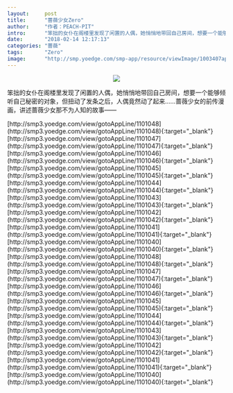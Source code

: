 ```yaml
---
layout:     post
title:      "蔷薇少女Zero"
author:     "作者：PEACH-PIT"
intro:      "笨拙的女仆在阁楼里发现了闲置的人偶，她悄悄地带回自己房间，想要一个能够倾听自己秘密的对象，但扭动了发条之后，人偶竟然动了起来……蔷薇少女的前传漫画，讲述蔷薇少女那不为人知的故事——"
date:       "2018-02-14 12:17:13"
categories: "蔷薇"
tags:       "Zero"
image:      "http://smp.yoedge.com/smp-app/resource/viewImage/1003407appline.png"
---
```

<div style="text-align: center">
<p><img src="http://smp.yoedge.com/smp-app/resource/viewImage/1003407appline.png"/></p>
</div>
<p class="post-meta">
<span>笨拙的女仆在阁楼里发现了闲置的人偶，她悄悄地带回自己房间，想要一个能够倾听自己秘密的对象，但扭动了发条之后，人偶竟然动了起来……蔷薇少女的前传漫画，讲述蔷薇少女那不为人知的故事——</span>
</p>
[http://smp3.yoedge.com/view/gotoAppLine/1101048](http://smp3.yoedge.com/view/gotoAppLine/1101048){:target="_blank"}
[http://smp3.yoedge.com/view/gotoAppLine/1101047](http://smp3.yoedge.com/view/gotoAppLine/1101047){:target="_blank"}
[http://smp3.yoedge.com/view/gotoAppLine/1101046](http://smp3.yoedge.com/view/gotoAppLine/1101046){:target="_blank"}
[http://smp3.yoedge.com/view/gotoAppLine/1101045](http://smp3.yoedge.com/view/gotoAppLine/1101045){:target="_blank"}
[http://smp3.yoedge.com/view/gotoAppLine/1101044](http://smp3.yoedge.com/view/gotoAppLine/1101044){:target="_blank"}
[http://smp3.yoedge.com/view/gotoAppLine/1101043](http://smp3.yoedge.com/view/gotoAppLine/1101043){:target="_blank"}
[http://smp3.yoedge.com/view/gotoAppLine/1101042](http://smp3.yoedge.com/view/gotoAppLine/1101042){:target="_blank"}
[http://smp3.yoedge.com/view/gotoAppLine/1101041](http://smp3.yoedge.com/view/gotoAppLine/1101041){:target="_blank"}
[http://smp3.yoedge.com/view/gotoAppLine/1101040](http://smp3.yoedge.com/view/gotoAppLine/1101040){:target="_blank"}
[http://smp3.yoedge.com/view/gotoAppLine/1101048](http://smp3.yoedge.com/view/gotoAppLine/1101048){:target="_blank"}
[http://smp3.yoedge.com/view/gotoAppLine/1101047](http://smp3.yoedge.com/view/gotoAppLine/1101047){:target="_blank"}
[http://smp3.yoedge.com/view/gotoAppLine/1101046](http://smp3.yoedge.com/view/gotoAppLine/1101046){:target="_blank"}
[http://smp3.yoedge.com/view/gotoAppLine/1101045](http://smp3.yoedge.com/view/gotoAppLine/1101045){:target="_blank"}
[http://smp3.yoedge.com/view/gotoAppLine/1101044](http://smp3.yoedge.com/view/gotoAppLine/1101044){:target="_blank"}
[http://smp3.yoedge.com/view/gotoAppLine/1101043](http://smp3.yoedge.com/view/gotoAppLine/1101043){:target="_blank"}
[http://smp3.yoedge.com/view/gotoAppLine/1101042](http://smp3.yoedge.com/view/gotoAppLine/1101042){:target="_blank"}
[http://smp3.yoedge.com/view/gotoAppLine/1101041](http://smp3.yoedge.com/view/gotoAppLine/1101041){:target="_blank"}
[http://smp3.yoedge.com/view/gotoAppLine/1101040](http://smp3.yoedge.com/view/gotoAppLine/1101040){:target="_blank"}


